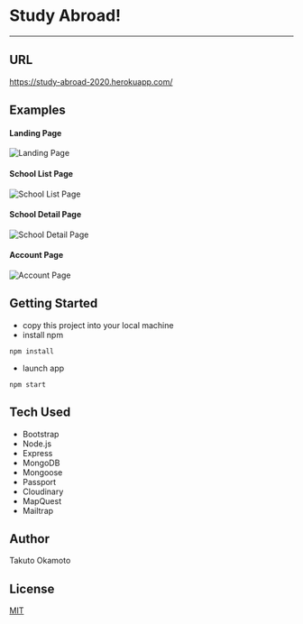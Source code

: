 # Study Abroad!


---
## URL
https://study-abroad-2020.herokuapp.com/

## Examples
#### Landing Page
![Landing Page]()

#### School List Page
![School List Page]()

#### School Detail Page
![School Detail Page]()

#### Account Page
![Account Page]()

## Getting Started
- copy this project into your local machine
- install npm
```
npm install 
```
- launch app
```
npm start
```

## Tech Used
- Bootstrap
- Node.js
- Express
- MongoDB
- Mongoose
- Passport
- Cloudinary
- MapQuest
- Mailtrap

## Author
Takuto Okamoto

## License
[MIT](https://choosealicense.com/licenses/mit/)